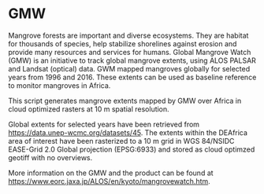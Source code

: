 # GMW

Mangrove forests are important and diverse ecosystems. They are habitat for thousands of species, help stabilize shorelines against erosion and provide many resources and services for humans. Global Mangrove Watch (GMW) is an initiative to track global mangrove extents, using ALOS PALSAR and Landsat (optical) data. GWM mapped mangroves globally for selected years from 1996 and 2016. These extents can be used as baseline reference to monitor mangroves in Africa.

This script generates mangrove extents mapped by GMW over Africa in cloud optimized rasters at 10 m spatial resolution.

Global extents for selected years have been retrieved from https://data.unep-wcmc.org/datasets/45. The extents within the DEAfrica area of interest have been rasterized to a 10 m grid in WGS 84/NSIDC EASE-Grid 2.0 Global projection (EPSG:6933) and stored as cloud optimzed geotiff with no overviews.

More information on the GMW and the product can be found at https://www.eorc.jaxa.jp/ALOS/en/kyoto/mangrovewatch.htm.


